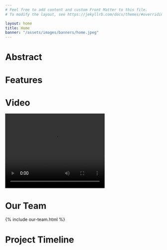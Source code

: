 ```yaml
---
# Feel free to add content and custom Front Matter to this file.
# To modify the layout, see https://jekyllrb.com/docs/themes/#overriding-theme-defaults

layout: home
title: Home
banner: "/assets/images/banners/home.jpeg"
---
```



# Abstract #

# Features #

# Video #
<video width="320" height="240" controls>
  <source src="/2023/group43/assets/images/misc/Team_43_Presentation.mp4" type="video/mp4">
</video>

# Our Team #
{% include our-team.html %}

# Project Timeline #
